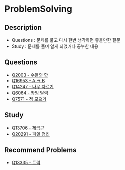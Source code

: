 # ProblemSolving

## Description
- Questions : 문제를 풀고 다시 한번 생각하면 좋을만한 질문
- Study : 문제를 풀며 알게 되었거나 공부한 내용

## Questions
- [Q2003 - 수들의 합](https://github.com/skydreamer21/ProblemSolving/tree/main/%EB%B0%B1%EC%A4%80/Silver/2003.%E2%80%85%EC%88%98%EB%93%A4%EC%9D%98%E2%80%85%ED%95%A9%E2%80%852)
- [Q16953 - A -> B](https://github.com/skydreamer21/ProblemSolving/tree/main/%EB%B0%B1%EC%A4%80/Silver/16953.%E2%80%85A%E2%80%85%E2%86%92%E2%80%85B)
- [Q14247 - 나무 자르기](https://github.com/skydreamer21/ProblemSolving/tree/main/%EB%B0%B1%EC%A4%80/Silver/14247.%E2%80%85%EB%82%98%EB%AC%B4%E2%80%85%EC%9E%90%EB%A5%B4%EA%B8%B0)
- [Q6064 - 카잉 달력](https://github.com/skydreamer21/ProblemSolving/blob/main/%EB%B0%B1%EC%A4%80/Silver/6064.%E2%80%85%EC%B9%B4%EC%9E%89%E2%80%85%EB%8B%AC%EB%A0%A5/README.md)
- [Q7571 - 점 모으기](https://github.com/skydreamer21/ProblemSolving/tree/main/%EB%B0%B1%EC%A4%80/Silver/7571.%E2%80%85%EC%A0%90%E2%80%85%EB%AA%A8%EC%9C%BC%EA%B8%B0)


## Study
- [Q13706 - 제곱근](https://github.com/skydreamer21/ProblemSolving/blob/main/%EB%B0%B1%EC%A4%80/Silver/13706.%E2%80%85%EC%A0%9C%EA%B3%B1%EA%B7%BC/README.md)
- [Q20291 - 파일 정리](https://github.com/skydreamer21/ProblemSolving/blob/main/%EB%B0%B1%EC%A4%80/Silver/20291.%E2%80%85%ED%8C%8C%EC%9D%BC%E2%80%85%EC%A0%95%EB%A6%AC/README.md)

## Recommend Problems
- [Q13335 - 트럭](https://www.acmicpc.net/problem/13335)
